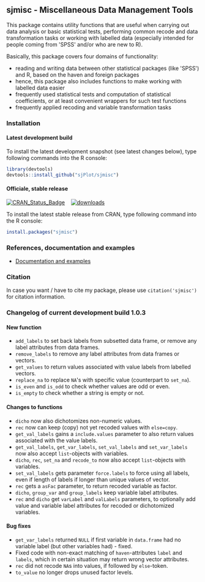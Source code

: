 sjmisc - Miscellaneous Data Management Tools
------------------------------------------------------------------------------
This package contains utility functions that are useful when carrying out data analysis or basic statistical tests, performing common recode and data transformation tasks or working with labelled data (especially intended for people coming from 'SPSS' and/or who are new to R).

Basically, this package covers four domains of functionality:
* reading and writing data between other statistical packages (like 'SPSS') and R, based on the haven and foreign packages
* hence, this package also includes functions to make working with labelled data easier
* frequently used statistical tests and computation of statistical coefficients, or at least convenient wrappers for such test functions
* frequently applied recoding and variable transformation tasks


### Installation

#### Latest development build

To install the latest development snapshot (see latest changes below), type following commands into the R console:

```r
library(devtools)
devtools::install_github("sjPlot/sjmisc")
```

#### Officiale, stable release
[![CRAN_Status_Badge](http://www.r-pkg.org/badges/version/sjmisc)](http://cran.r-project.org/package=sjmisc)
&#160;&#160;
[![downloads](http://cranlogs.r-pkg.org/badges/sjmisc)](http://cranlogs.r-pkg.org/)

To install the latest stable release from CRAN, type following command into the R console:

```r
install.packages("sjmisc")
```

### References, documentation and examples

- [Documentation and examples](http://www.strengejacke.de/sjPlot/)


### Citation

In case you want / have to cite my package, please use `citation('sjmisc')` for citation information. 


### Changelog of current development build 1.0.3

#### New function
* `add_labels` to set back labels from subsetted data frame, or remove any label attributes from data frames.
* `remove_labels` to remove any label attributes from data frames or vectors.
* `get_values` to return values associated with value labels from labelled vectors.
* `replace_na` to replace `NA`'s with specific value (counterpart to `set_na`).
* `is_even` and `is_odd` to check whether values are odd or even.
* `is_empty` to check whether a string is empty or not.

#### Changes to functions
* `dicho` now also dichotomizes non-numeric values.
* `rec` now can keep (copy) not yet recoded values with `else=copy`.
* `get_val_labels` gains a `include.values` parameter to also return values associated with the value labels.
* `get_val_labels`, `get_var_labels`, `set_val_labels` and `set_var_labels` now also accept `list`-objects with variables.
* `dicho`, `rec`, `set_na` and `recode_to` now also accept `list`-objects with variables.
* `set_val_labels` gets parameter `force.labels` to force using all labels, even if length of labels if longer than unique values of vector.
* `rec` gets a `asFac` parameter, to return recoded variable as factor.
* `dicho`, `group_var` and `group_labels` keep variable label attributes.
* `rec` and `dicho` get `varLabel` and `valLabels` parameters, to optionally add value and variable label attributes for recoded or dichotomized variables.

#### Bug fixes
* `get_var_labels` returned `NULL` if first variable in `data.frame` had no variable label (but other variables had) - fixed.
* Fixed code with non-exact matching of `haven`-attributes `label` and `labels`, which in certain situation may return wrong vector attributes.
* `rec` did not recode `NA`s into values, if followed by `else`-token.
* `to_value` no longer drops unused factor levels.
